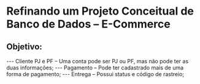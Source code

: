 # Refinando um Projeto Conceitual de Banco de Dados – E-Commerce

## Objetivo:

--- Cliente PJ e PF – Uma conta pode ser PJ ou PF, mas não pode ter as duas informações;
--- Pagamento – Pode ter cadastrado mais de uma forma de pagamento;
--- Entrega – Possui status e código de rastreio;
